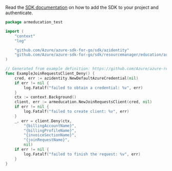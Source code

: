 Read the [SDK documentation](https://github.com/Azure/azure-sdk-for-go/blob/sdk%2Fresourcemanager%2Feducation%2Farmeducation%2Fv0.1.0/sdk/resourcemanager/education/armeducation/README.md) on how to add the SDK to your project and authenticate.

```go
package armeducation_test

import (
	"context"
	"log"

	"github.com/Azure/azure-sdk-for-go/sdk/azidentity"
	"github.com/Azure/azure-sdk-for-go/sdk/resourcemanager/education/armeducation"
)

// Generated from example definition: https://github.com/Azure/azure-rest-api-specs/tree/main/specification/education/resource-manager/Microsoft.Education/preview/2021-12-01-preview/examples/JoinRequestApproveAndDeny.json
func ExampleJoinRequestsClient_Deny() {
	cred, err := azidentity.NewDefaultAzureCredential(nil)
	if err != nil {
		log.Fatalf("failed to obtain a credential: %v", err)
	}
	ctx := context.Background()
	client, err := armeducation.NewJoinRequestsClient(cred, nil)
	if err != nil {
		log.Fatalf("failed to create client: %v", err)
	}
	_, err = client.Deny(ctx,
		"{billingAccountName}",
		"{billingProfileName}",
		"{invoiceSectionName}",
		"{joinRequestName}",
		nil)
	if err != nil {
		log.Fatalf("failed to finish the request: %v", err)
	}
}
```
